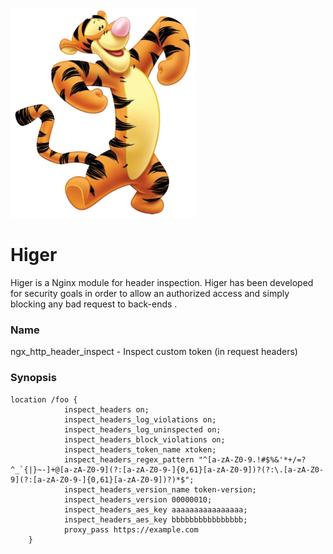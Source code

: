 ![alt text](higer.png)

# Higer

Higer is a Nginx module for header inspection. Higer has been developed for security goals in order to allow an
authorized access and simply blocking any bad request to back-ends .

### Name

ngx_http_header_inspect - Inspect custom token (in request headers)

### Synopsis

```
location /foo {
            inspect_headers on;
            inspect_headers_log_violations on;
            inspect_headers_log_uninspected on;
            inspect_headers_block_violations on;
            inspect_headers_token_name xtoken;
            inspect_headers_regex_pattern "^[a-zA-Z0-9.!#$%&'*+/=?^_`{|}~-]+@[a-zA-Z0-9](?:[a-zA-Z0-9-]{0,61}[a-zA-Z0-9])?(?:\.[a-zA-Z0-9](?:[a-zA-Z0-9-]{0,61}[a-zA-Z0-9])?)*$";
            inspect_headers_version_name token-version;
            inspect_headers_version 00000010;
            inspect_headers_aes_key aaaaaaaaaaaaaaaa;
            inspect_headers_aes_key bbbbbbbbbbbbbbbb;
            proxy_pass https://example.com
	}
```

